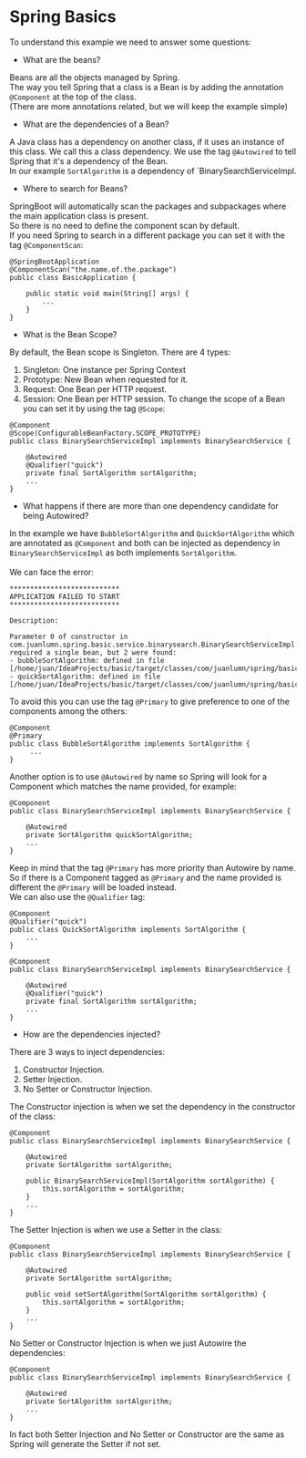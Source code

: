 # Spring Basics

To understand this example we need to answer some questions:

* What are the beans?

Beans are all the objects managed by Spring.<br />
The way you tell Spring that a class is a Bean is by adding the annotation `@Component` at the top of the class.<br />
(There are more annotations related, but we will keep the example simple)  

* What are the dependencies of a Bean?

A Java class has a dependency on another class, if it uses an instance of this class. We call this a class dependency. We use the tag `@Autowired` to tell Spring that it's a dependency of the Bean.<br />
In our example `SortAlgorithm` is a dependency of `BinarySearchServiceImpl. 

* Where to search for Beans?

SpringBoot will automatically scan the packages and subpackages where the main application class is present.<br />
So there is no need to define the component scan by default.<br />
If you need Spring to search in a different package you can set it with the tag `@ComponentScan`:
```
@SpringBootApplication
@ComponentScan("the.name.of.the.package")
public class BasicApplication {

	public static void main(String[] args) {
		...
	}
}
```

* What is the Bean Scope?

By default, the Bean scope is Singleton. There are 4 types:
1. Singleton: One instance per Spring Context
2. Prototype: New Bean when requested for it.
3. Request: One Bean per HTTP request.
4. Session: One Bean per HTTP session.
To change the scope of a Bean you can set it by using the tag `@Scope`:
```
@Component
@Scope(ConfigurableBeanFactory.SCOPE_PROTOTYPE)
public class BinarySearchServiceImpl implements BinarySearchService {

    @Autowired
    @Qualifier("quick")
    private final SortAlgorithm sortAlgorithm;
    ...
}
```

* What happens if there are more than one dependency candidate for being Autowired?

In the example we have `BubbleSortAlgorithm` and `QuickSortAlgorithm` which are annotated as `@Component` and both can be injected as dependency in `BinarySearchServiceImpl` as both implements `SortAlgorithm`.
<br />
<br />
We can face the error: 
```
***************************
APPLICATION FAILED TO START
***************************

Description:

Parameter 0 of constructor in com.juanlumn.spring.basic.service.binarysearch.BinarySearchServiceImpl required a single bean, but 2 were found:
- bubbleSortAlgorithm: defined in file [/home/juan/IdeaProjects/basic/target/classes/com/juanlumn/spring/basic/service/sort/BubbleSortAlgorithm.class]
- quickSortAlgorithm: defined in file [/home/juan/IdeaProjects/basic/target/classes/com/juanlumn/spring/basic/service/sort/QuickSortAlgorithm.class]
```
To avoid this you can use the tag `@Primary` to give preference to one of the components among the others:
```
@Component
@Primary
public class BubbleSortAlgorithm implements SortAlgorithm {
     ...
}
```
Another option is to use `@Autowired` by name so Spring will look for a Component which matches the name provided, for example:
```
@Component
public class BinarySearchServiceImpl implements BinarySearchService {

    @Autowired
    private SortAlgorithm quickSortAlgorithm;
    ...
}
```
Keep in mind that the tag `@Primary` has more priority than Autowire by name. So if there is a Component tagged as `@Primary` and the name provided is different the `@Primary` will be loaded instead.<br />
We can also use the `@Qualifier` tag:
```
@Component
@Qualifier("quick")
public class QuickSortAlgorithm implements SortAlgorithm {
    ...
}

@Component
public class BinarySearchServiceImpl implements BinarySearchService {

    @Autowired
    @Qualifier("quick")
    private final SortAlgorithm sortAlgorithm;
    ...
}
```

* How are the dependencies injected?

There are 3 ways to inject dependencies:
1. Constructor Injection.
2. Setter Injection.
3. No Setter or Constructor Injection.

The Constructor injection is when we set the dependency in the constructor of the class:
```
@Component
public class BinarySearchServiceImpl implements BinarySearchService {

    @Autowired
    private SortAlgorithm sortAlgorithm;

    public BinarySearchServiceImpl(SortAlgorithm sortAlgorithm) {
        this.sortAlgorithm = sortAlgorithm;
    }
    ...
}
```
The Setter Injection is when we use a Setter in the class:
```
@Component
public class BinarySearchServiceImpl implements BinarySearchService {

    @Autowired
    private SortAlgorithm sortAlgorithm;

    public void setSortAlgorithm(SortAlgorithm sortAlgorithm) {
        this.sortAlgorithm = sortAlgorithm;
    }
    ...
}
```
No Setter or Constructor Injection is when we just Autowire the dependencies:
```
@Component
public class BinarySearchServiceImpl implements BinarySearchService {

    @Autowired
    private SortAlgorithm sortAlgorithm;
    ...
}
```
In fact both Setter Injection and No Setter or Constructor are the same as Spring will generate the Setter if not set.